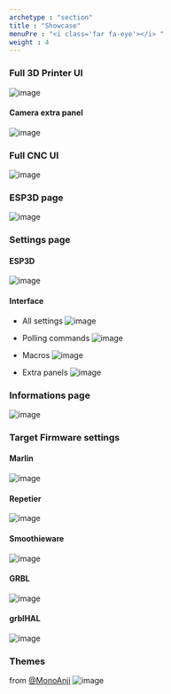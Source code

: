 ```yaml
---
archetype : "section"
title : "Showcase"
menuPre : "<i class='far fa-eye'></i> "
weight : 4
---
```


### Full 3D Printer UI 
![image](full.png?width=400px)

#### Camera extra panel 
![image](camera.png?width=400px)

### Full CNC UI 
![image](cnc-dashboard.png?width=400px)

### ESP3D page 
![image](esp3d.png?width=400px)

### Settings page  

#### ESP3D
![image](settings.png?width=400px)

#### Interface
* All settings
![image](interface.png?width=400px)

* Polling commands
![image](polling.png?width=400px)

* Macros
![image](addmacro.png?width=400px)

* Extra panels
![image](camera_extra_panel.png?width=400px)

### Informations page 
![image](informations.png?width=400px)

### Target Firmware settings
#### Marlin
![image](Marlin_settings.png?width=400px)

#### Repetier
![image](repetier_settings.png?width=400px)

#### Smoothieware
![image](smoothieware_settings.png?width=400px)

#### GRBL
![image](grbl-settings.png?width=400px)

#### grblHAL
![image](grbl-hal-settings.png?width=400px)

### Themes

from [@MonoAnji](https://github.com/MonoAnji)
![image](mnj-theme.png?width=400px)